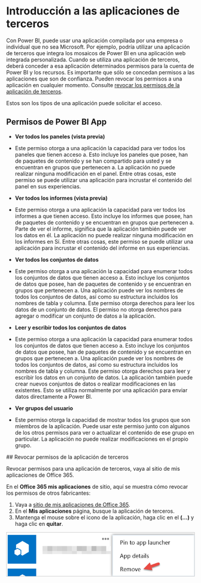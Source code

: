 <properties
   pageTitle="Power BI empezar a trabajar con aplicaciones de terceros"
   description="Power BI empezar a trabajar con aplicaciones de terceros"
   services="powerbi"
   documentationCenter=""
   authors="guyinacube"
   manager="erikre"
   backup=""
   editor=""
   tags=""
   qualityFocus="no"
   qualityDate=""/>

<tags
   ms.service="powerbi"
   ms.devlang="NA"
   ms.topic="get-started-article"
   ms.tgt_pltfrm="NA"
   ms.workload="powerbi"
   ms.date="10/10/2016"
   ms.author="asaxton"/>

# Introducción a las aplicaciones de terceros

Con Power BI, puede usar una aplicación compilada por una empresa o individual que no sea Microsoft. Por ejemplo, podría utilizar una aplicación de terceros que integra los mosaicos de Power BI en una aplicación web integrada personalizada. Cuando se utiliza una aplicación de terceros, deberá conceder a esa aplicación determinados permisos para la cuenta de Power BI y los recursos. Es importante que sólo se concedan permisos a las aplicaciones que son de confianza. Pueden revocar los permisos a una aplicación en cualquier momento. Consulte [revocar los permisos de la aplicación de terceros](#revoke).

Estos son los tipos de una aplicación puede solicitar el acceso.

## Permisos de Power BI App

-   **Ver todos los paneles (vista previa)**

  - Este permiso otorga a una aplicación la capacidad para ver todos los paneles que tienen acceso a. Esto incluye los paneles que posee, han de paquetes de contenido y se han compartido para usted y se encuentran en grupos que pertenecen a. La aplicación no puede realizar ninguna modificación en el panel. Entre otras cosas, este permiso se puede utilizar una aplicación para incrustar el contenido del panel en sus experiencias.

-   **Ver todos los informes (vista previa)**

  - Este permiso otorga a una aplicación la capacidad para ver todos los informes a que tienen acceso. Esto incluye los informes que posee, han de paquetes de contenido y se encuentran en grupos que pertenecen a. Parte de ver el informe, significa que la aplicación también puede ver los datos en él. La aplicación no puede realizar ninguna modificación en los informes en Sí. Entre otras cosas, este permiso se puede utilizar una aplicación para incrustar el contenido del informe en sus experiencias.

-   **Ver todos los conjuntos de datos**

  - Este permiso otorga a una aplicación la capacidad para enumerar todos los conjuntos de datos que tienen acceso a. Esto incluye los conjuntos de datos que posee, han de paquetes de contenido y se encuentran en grupos que pertenecen a. Una aplicación puede ver los nombres de todos los conjuntos de datos, así como su estructura incluidos los nombres de tabla y columna. Este permiso otorga derechos para leer los datos de un conjunto de datos. El permiso no otorga derechos para agregar o modificar un conjunto de datos a la aplicación.

-   **Leer y escribir todos los conjuntos de datos**

  - Este permiso otorga a una aplicación la capacidad para enumerar todos los conjuntos de datos que tienen acceso a. Esto incluye los conjuntos de datos que posee, han de paquetes de contenido y se encuentran en grupos que pertenecen a. Una aplicación puede ver los nombres de todos los conjuntos de datos, así como su estructura incluidos los nombres de tabla y columna. Este permiso otorga derechos para leer y escribir los datos en un conjunto de datos. La aplicación también puede crear nuevos conjuntos de datos o realizar modificaciones en las existentes. Esto se utiliza normalmente por una aplicación para enviar datos directamente a Power BI.

-   **Ver grupos del usuario**

  -  Este permiso otorga la capacidad de mostrar todos los grupos que son miembros de la aplicación. Puede usar este permiso junto con algunos de los otros permisos para ver o actualizar el contenido de ese grupo en particular. La aplicación no puede realizar modificaciones en el propio grupo.

<a name="revoke"/>
## Revocar permisos de la aplicación de terceros

Revocar permisos para una aplicación de terceros, vaya al sitio de mis aplicaciones de Office 365.

En el **Office 365 mis aplicaciones** de sitio, aquí se muestra cómo revocar los permisos de otros fabricantes:

1. Vaya a [sitio de mis aplicaciones de Office 365](https://portal.office.com/myapps).
2. En el **Mis aplicaciones** página, busque la aplicación de terceros.
3. Mantenga el mouse sobre el icono de la aplicación, haga clic en el **(...)** y haga clic en **quitar**.

  ![](media/powerbi-service-power-bi-get-started-third-party-apps/remove.png)
